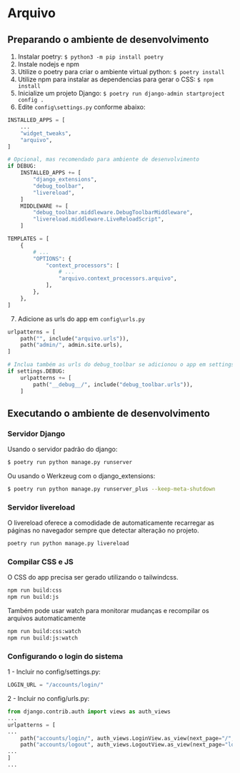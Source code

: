 # Arquivo

## Preparando o ambiente de desenvolvimento

1. Instalar poetry: `$ python3 -m pip install poetry`
2. Instale nodejs e npm
3. Utilize o poetry para criar o ambiente virtual python: `$ poetry install`
4. Utilize npm para instalar as dependencias para gerar o CSS: `$ npm install`
5. Inicialize um projeto Django: `$ poetry run django-admin startproject config .`
6. Edite `config\settings.py` conforme abaixo:

```python
INSTALLED_APPS = [
    ...
    "widget_tweaks",
    "arquivo",
]

# Opcional, mas recomendado para ambiente de desenvolvimento
if DEBUG:
    INSTALLED_APPS += [
        "django_extensions",
        "debug_toolbar",
        "livereload",
    ]
    MIDDLEWARE += [
        "debug_toolbar.middleware.DebugToolbarMiddleware",
        "livereload.middleware.LiveReloadScript",
    ]

TEMPLATES = [
    {
        # ...
        "OPTIONS": {
            "context_processors": [
                # ...
                "arquivo.context_processors.arquivo",
            ],
        },
    },
]

```

7. Adicione as urls do app em `config\urls.py`

```python
urlpatterns = [
    path("", include("arquivo.urls")),
    path("admin/", admin.site.urls),
]

# Inclua também as urls do debug_toolbar se adicionou o app em settings.py
if settings.DEBUG:
    urlpatterns += [
        path("__debug__/", include("debug_toolbar.urls")),
    ]

```

## Executando o ambiente de desenvolvimento

### Servidor Django

Usando o servidor padrão do django:

```bash
$ poetry run python manage.py runserver
```

Ou usando o Werkzeug com o django_extensions:

```bash
$ poetry run python manage.py runserver_plus --keep-meta-shutdown
```

### Servidor livereload

O livereload oferece a comodidade de automaticamente recarregar as páginas no navegador sempre que detectar alteração no projeto.

```bash
poetry run python manage.py livereload
```

### Compilar CSS e JS

O CSS do app precisa ser gerado utilizando o tailwindcss.

```bash
npm run build:css
npm run build:js
```

Também pode usar watch para monitorar mudanças e recompilar os arquivos automaticamente
```bash
npm run build:css:watch
npm run build:js:watch
```

### Configurando o login do sistema
1 - Incluir no config/settings.py:
```python
LOGIN_URL = "/accounts/login/"
```
2 - Incluir no config/urls.py:
```python
from django.contrib.auth import views as auth_views
...
urlpatterns = [
...
    path("accounts/login/", auth_views.LoginView.as_view(next_page="/", redirect_field_name="next"),name="login",),
    path("accounts/logout", auth_views.LogoutView.as_view(next_page="login"), name="logout",),
...
]
...

```

